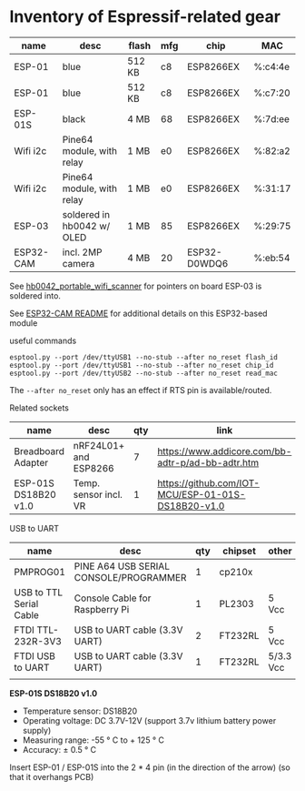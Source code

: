 Inventory of Espressif-related gear
===================================

| name      | desc                       | flash  | mfg | chip         | MAC     |
|-----------|----------------------------|--------|-----|--------------|---------|
| ESP-01    | blue                       | 512 KB | c8  | ESP8266EX    | %:c4:4e |
| ESP-01    | blue                       | 512 KB | c8  | ESP8266EX    | %:c7:20 |
| ESP-01S   | black                      | 4 MB   | 68  | ESP8266EX    | %:7d:ee |
| Wifi i2c  | Pine64 module, with relay  | 1 MB   | e0  | ESP8266EX    | %:82:a2 |
| Wifi i2c  | Pine64 module, with relay  | 1 MB   | e0  | ESP8266EX    | %:31:17 |
| ESP-03    | soldered in hb0042 w/ OLED | 1 MB   | 85  | ESP8266EX    | %:29:75 |
| ESP32-CAM | incl. 2MP camera           | 4 MB   | 20  | ESP32-D0WDQ6 | %:eb:54 |

See [hb0042_portable_wifi_scanner](hb0042_portable_wifi_scanner/README.md) for pointers on board ESP-03 is soldered into.

See [ESP32-CAM README](README-ESP32-CAM.md) for additional details on this ESP32-based module

useful commands

```shell
esptool.py --port /dev/ttyUSB1 --no-stub --after no_reset flash_id
esptool.py --port /dev/ttyUSB1 --no-stub --after no_reset chip_id
esptool.py --port /dev/ttyUSB2 --no-stub --after no_reset read_mac
```

The `--after no_reset` only has an effect if RTS pin is available/routed.

Related sockets

| name                 | desc                  | qty | link                                               |
|----------------------|-----------------------|-----|----------------------------------------------------|
| Breadboard Adapter   | nRF24L01+ and ESP8266 | 7   | https://www.addicore.com/bb-adtr-p/ad-bb-adtr.htm  |
| ESP-01S DS18B20 v1.0 | Temp. sensor incl. VR | 1   | https://github.com/IOT-MCU/ESP-01-01S-DS18B20-v1.0 |

USB to UART

| name                    | desc                                   | qty | chipset | other     | link                                                             |
|-------------------------|----------------------------------------|-----|---------|-----------|------------------------------------------------------------------|
| PMPROG01                | PINE A64 USB SERIAL CONSOLE/PROGRAMMER | 1   | cp210x  |           | https://pine64.com/product/pine64-usb-serial-console-programmer/ |
| USB to TTL Serial Cable | Console Cable for Raspberry Pi         | 1   | PL2303  | 5 Vcc     | https://www.adafruit.com/product/954                             |
| FTDI TTL-232R-3V3       | USB to UART cable (3.3V UART)          | 2   | FT232RL | 5 Vcc     | https://ftdichip.com/products/ttl-232r-3v3/                      |
| FTDI USB to UART        | USB to UART cable (3.3V UART)          | 1   | FT232RL | 5/3.3 Vcc | https://www.instructables.com/HackerBox-0043-Falkens-Maze/       |
|                         |                                        |     |         |           |                                                                  |

**ESP-01S DS18B20 v1.0**

-	Temperature sensor: DS18B20
-	Operating voltage: DC 3.7V-12V (support 3.7v lithium battery power supply)
-	Measuring range: -55 ° C to + 125 ° C
-	Accuracy: ± 0.5 ° C

Insert ESP-01 / ESP-01S into the 2 * 4 pin (in the direction of the arrow) (so that it overhangs PCB)
